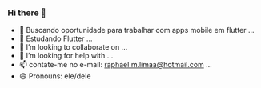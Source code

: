 ### Hi there 👋

- 🔭 Buscando oportunidade para trabalhar com apps mobile em flutter ...
- 🌱 Estudando Flutter ...
- 👯 I’m looking to collaborate on ...
- 🤔 I’m looking for help with ...
- 📫 contate-me no e-mail: raphael.m.limaa@hotmail.com ...
- 😄 Pronouns: ele/dele
